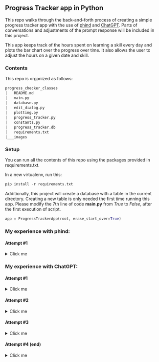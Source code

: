 ## Progress Tracker app in Python

This repo walks through the back-and-forth process of creating a simple progress tracker app with the use of [phind](https://www.phind.com/) and [ChatGPT](https://chat.openai.com/). Parts of conversations and adjustments of the prompt response will be included in this project. 

This app keeps track of the hours spent on learning a skill every day and plots the bar chart over the progress over time. It also allows the user to adjust the hours on a given date and skill.

### Contents

This repo is organized as follows:
```baseh
progress_checker_classes
│   README.md
│   main.py
|   database.py
|   edit_dialog.py
|   plotting.py
|   progress_tracker.py
|   constants.py
|   progress_tracker.db
│   requirements.txt 
|___images
```

### Setup
You can run all the contents of this repo using the packages provided in requirements.txt.

In a new virtualenv, run this:

```python
pip install -r requirements.txt
```

Additionally, this project will create a database with a table in the current directory. Creating a new table is only needed the first time running this app. Please modify the 7th line of code **main.py**  from *True* to *False*, after the first execution of script.

```python
app = ProgressTrackerApp(root, erase_start_over=True) 
```

### My experience with phind:

#### Attempt #1

<details>
  <summary>Click me</summary>
  
##### Prompt:

```baseh
How to write an application in python for a progress tracker, the goal of this app is to record how many hours I have spent learning a skill. The specifics of the application include: 

1. The application will show the added-up hours of learning a skill across days after logging hours daily.
2. I can define the skill for this progress and see the title.
```
##### Response:

```baseh
To create a progress tracker application in Python, we can follow these steps:

1. Create a User Interface (UI): We can use a library like Tkinter to create a simple UI that will pop up whenever you open your laptop. The UI will have options to input the skill you are learning, the number of hours spent learning, and a button to log the hours.

2. Store the Data: We can use a database or a simple file to store the data. We can use the sqlite3 module in Python to create a simple SQLite database.

3. Display the Progress: We can create a function to calculate and display the total hours spent on each skill.

Please note that this is a basic implementation and there are many ways to improve it. For example, you could add error checking, allow for editing and deleting of entries, or add a graphical representation of the progress.
```
##### Code snippet:

```python
import tkinter as tk
import sqlite3

def create_table():
   conn = sqlite3.connect('progress_tracker.db')
   c = conn.cursor()
   # Drop the GEEK table if already exists.
   c.execute("DROP TABLE IF EXISTS progress")
   c.execute('''CREATE TABLE progress   
                (skill text, hours real)''')
   print("Table is Ready")
   conn.close()

def log_hours():
   skill = skill_entry.get()
   hours = float(hours_entry.get())
   conn = sqlite3.connect('progress_tracker.db')
   c = conn.cursor()
   c.execute("INSERT INTO progress VALUES (?,?)", (skill, hours))
   conn.commit()
   display_progress()
   conn.close()

def display_progress():
   conn = sqlite3.connect('progress_tracker.db')
   c = conn.cursor()
   c.execute("SELECT skill, SUM(hours) FROM progress GROUP BY skill")
   rows = c.fetchall()
   for row in rows:
       print(f"Skill: {row[0]}, Total Hours: {row[1]}")
   conn.close()


root = tk.Tk()
root.title("Progress Tracker")

skill_label = tk.Label(root, text="Skill")
skill_label.pack()

skill_entry = tk.Entry(root)
skill_entry.pack()

hours_label = tk.Label(root, text="Hours")
hours_label.pack()

hours_entry = tk.Entry(root)
hours_entry.pack()

log_button = tk.Button(root, text="Log Hours", command=log_hours)
log_button.pack()

def main():
    create_table()
    root.mainloop()

if __name__ == "__main__":
    main()

```
##### Result:
![1](/images/phind.png)

##### Reflection

- I noticed that for function **def log_hours()**, it doesn't take into account the requirement of *total hours spent on each skill across days*. Instead, the function tries to overwrite hours with each logging. 
- It suggests further improvements on the functionality of the app which I found useful: 
    1. error checking
    2. allow for editing entries
    3. add a graphical representation of the progress

- The app doesn't show the logged hours for each skill, instead the function **def display_progress()** only prints out the progress in the terminal, therefore I move on to ChatGPT and ask the exactly same question.
</details>

### My experience with ChatGPT:

#### Attempt #1

<details>
  <summary>Click me</summary>

##### Prompt:

```baseh
How to write an application in python for a progress tracker, the goal of this app is to record how many hours I have spent learning a skill. The specifics of the application include: 

1. The application will show the added-up hours of learning a skill across days after logging hours daily.
2. I can define the skill for this progress and see the title.
```

##### Response:
```baseh
Here are the specific features you requested:

- Skill Selection: The user can select a skill they want to track the progress of.

- Record Hours: The user can input the number of hours spent learning the selected skill.

- View Progress: The user can view their progress for each skill, including the total hours spent. 
   1. The progress is stored with the date, and the application accumulates the hours for each skill across days.
   2. The app will show the skill selection, hours input, and progress table

- Store Data: The application should store the data in an SQLite database for persistence.

```
##### Code snippet:
```python
import tkinter as tk
from tkinter import ttk
import sqlite3
import pandas as pd
from datetime import date

def create_table():
   conn = sqlite3.connect('progress_tracker.db')
   c = conn.cursor()
   # Drop the GEEK table if already exists.
   c.execute("DROP TABLE IF EXISTS progress")
   c.execute('''CREATE TABLE progress   
                (skill text, hours real)''')
   print("Table is Ready")
   conn.close()

# Function to add hours to the selected skill
def add_hours():
    skill = skill_var.get()
    hours = float(hours_entry.get())

    if skill and hours > 0:
        conn = sqlite3.connect("progress_tracker.db")
        cursor = conn.cursor()

        cursor.execute("CREATE TABLE IF NOT EXISTS progress (skill TEXT, hours REAL, date TEXT)")

        today = date.today().strftime("%Y-%m-%d")
        cursor.execute("INSERT INTO progress VALUES (?, ?, ?)", (skill, hours, today))
        conn.commit()
        conn.close()

        update_progress_table()
        hours_entry.delete(0, tk.END)

# Function to update the progress table
def update_progress_table():
    conn = sqlite3.connect("progress_tracker.db")
    df = pd.read_sql_query("SELECT skill, SUM(hours) as total_hours FROM progress GROUP BY skill", conn)
    conn.close()

    progress_tree.delete(*progress_tree.get_children())

    for _, row in df.iterrows():
        progress_tree.insert("", "end", values=(row["skill"], row["total_hours"]))

# Create the main window
root = tk.Tk()
root.title("Progress Tracker")
root.geometry("400x400")

# Skill selection
skill_label = tk.Label(root, text="Select Skill:")
skill_label.pack()
skills = ["Python", "Java", "JavaScript", "SQL", "Machine Learning"]
skill_var = tk.StringVar()
skill_combobox = ttk.Combobox(root, textvariable=skill_var, values=skills)
skill_combobox.pack()

# Hours input
hours_label = tk.Label(root, text="Hours Spent:")
hours_label.pack()
hours_entry = tk.Entry(root)
hours_entry.pack()

# Add Hours button
add_button = tk.Button(root, text="Add Hours", command=add_hours)
add_button.pack()

# Progress table
progress_tree = ttk.Treeview(root, columns=("Skill", "Total Hours"))
progress_tree.heading("Skill", text="Skill")
progress_tree.heading("Total Hours", text="Total Hours")

def main():
    create_table()
    # Update the progress table
    update_progress_table()
    root.mainloop()

if __name__ == "__main__":
    main()
```
#### Result:
After clicking Add Hours, an error occurred and the app failed. 

![2](/images/chat_1.png)

#### Reflection: 
1. One thing to take away from this attempt is the drop box of 'Select Skill' that predefined skills of my interest.

2. I found out the reason for this error comes from the created table missing one column 'Date'. The logging hour to database functionality failed, and therefore the anticipated progress bar also didn't pop up. I later added a new column in **def create_table()** myself.

</details>

#### Attempt #2

<details>
  <summary>Click me</summary>

To clarify, I will need two data-presentation for logged_hours. Firstly, I want to be able to add up hours if I log the same skill today(or same day in the future) in a progress table. Secondly, I want a bar chart showing the history of hours spent learning each skill. Some back and forth questions revolve on the bar chart layout, those are elaborated in point 4 and 5 in the following prompt. It took me 2 hours to arrive at a satisfactory result.

##### Prompt:

```baseh
Now I will update the requirements:

1. The application should show the accumulated hours of learning a skill until today in the progress table.

2. In the UI, I want to have a button labeled 'show history'. After hitting the button, show me a bar graph of the past days' hours spent learning the skill, with the x-axis the date and the y-axis the hour. Use subplots to show for each skill, hours spent across dates. The previous plots need to be cleared and updated each time clicking the button.

3. In the function add_hours(), I would like to be able to add hours up if today I have already logged the hours, and now I am doing it a second time, in the evening for example.

4. How to adjust the code such that this will not give an error for plt.subplot if only logged one skill. 

5. If I add the second skill with hours, and click on the button Show History, then the plot still only show the first skill. Tell me what went wrong and how to fix it.

```

##### Response:
```baseh
1. The update_progress_table function will now fetch and display data for skills, total hours, and dates. 

2. We added a "Show History" button that, when clicked, will retrieve the latest unique skills from the database, to accommadate further logging to database. And then plot bar graphs for all unique skills in the database of the past days' hours spent learning. The function will create separate subplots, each containing a bar plot for a specific skill.

3. To add hours to an existing entry for the same day in the add_hours() function, you can first check if a record with the same skill and date already exists in the database. If it does, you can update the existing record by adding the new hours to the previous hours for that day. If no record exists, we insert a new record with the current date.

Now, when you open the application, it will pop up on your laptop screen, and you can log hours, select a skill, and view the history of hours spent in a bar graph by clicking the "Show History" button.

```

##### Code snippet:
```python
import tkinter as tk
from tkinter import ttk
import sqlite3
import pandas as pd
from datetime import date
import matplotlib.pyplot as plt
from matplotlib.backends.backend_tkagg import FigureCanvasTkAgg
from matplotlib.figure import Figure

# Function to create the database table
def create_table():
    conn = sqlite3.connect('progress_tracker.db')
    c = conn.cursor()
    # Drop the table if it already exists
    c.execute("DROP TABLE IF EXISTS progress")
    c.execute('''CREATE TABLE progress   
                (skill text, hours real, date text)''')
    print("Table is Ready")
    conn.close()

# Function to update the progress table in the UI
def update_progress_table():
    conn = sqlite3.connect("progress_tracker.db")
    query = """
    SELECT skill, MAX(date) AS date, SUM(hours) AS summed_total_hours
    FROM progress
    GROUP BY skill
    """
    df = pd.read_sql_query(query, conn)
    conn.close()

    # Clear the current table
    progress_tree.delete(*progress_tree.get_children())

    # Add columns for Skill, Total Hours, and Date
    progress_tree['columns'] = ("Skill", "Summed Total Hours", "Date")
    progress_tree.heading("Skill", text="Skill")
    progress_tree.heading("Summed Total Hours", text="Summed Total Hours")
    progress_tree.heading("Date", text="Date")

    for _, row in df.iterrows():
        progress_tree.insert("", "end", values=(row["skill"], row["summed_total_hours"], row["date"]))

# Function to add hours to the selected skill
def add_hours():
    skill = skill_var.get()
    hours = float(hours_entry.get())
    if skill and hours > 0:
        conn = sqlite3.connect("progress_tracker.db")
        cursor = conn.cursor()

        cursor.execute("CREATE TABLE IF NOT EXISTS progress (skill TEXT, hours REAL, date TEXT)")

        # Check if a record with the same skill exists in the past
        cursor.execute("SELECT hours, date FROM progress WHERE skill = ? ORDER BY date DESC LIMIT 1", (skill,))
        existing_data = cursor.fetchone()
        today = date.today().strftime("%Y-%m-%d")
        if existing_data and (existing_data[1] == date.today().strftime("%Y-%m-%d")):
            # If a record exists for today, add the new hours to the existing hours
            new_hours = existing_data[0] + hours
            cursor.execute("UPDATE progress SET hours = ?, date = ? WHERE skill = ?", (new_hours, today, skill))
        else:
            # If no record exists at all or only today, insert a new record with the current date
            today = date.today().strftime("%Y-%m-%d")
            cursor.execute("INSERT INTO progress VALUES (?, ?, ?)", (skill, hours, today))
        conn.commit()
        conn.close()

        # Update the progress table in the UI
        update_progress_table()
        hours_entry.delete(0, tk.END)

# Function to show the history in a bar graph
def show_history():
    conn = sqlite3.connect("progress_tracker.db")
    query = """
    SELECT skill, date, SUM(hours) as total_hours
    FROM progress
    GROUP BY skill, date
    """
    df = pd.read_sql_query(query, conn)
    conn.close()

    # Get unique skills
    unique_skills = df["skill"].unique()

    # Clear the previous plots and re-create subplots
    for ax in axes:
        ax.clear()

    if len(unique_skills) == 1:
        # If there's only one skill, create a single subplot
        skill_data = df[df["skill"] == unique_skills[0]]
        ax = fig.add_subplot(111)
        ax.bar(skill_data["date"], skill_data["total_hours"])
        ax.set_ylabel("Hours", fontsize=6)
        ax.set_title(f"Skill: {unique_skills[0]}", fontsize=7)
        ax.tick_params(axis="y", labelsize=6)
        ax.tick_params(axis="x", rotation=45, labelsize=6)
    else:
        # If there are multiple skills, create separate subplots with shared x-axis
        fig.clear()
        axes.clear()
        for i, skill in enumerate(unique_skills):
            ax = fig.add_subplot(len(unique_skills), 1, i + 1)
            skill_data = df[df["skill"] == skill]
            ax.bar(skill_data["date"], skill_data["total_hours"])
            ax.set_ylabel("Hours", fontsize=6)
            ax.set_title(f"Skill: {skill}", fontsize=7)
            ax.tick_params(axis="y", labelsize=6)
            ax.tick_params(axis="x", rotation=45, labelsize=6)
            axes.append(ax)

    # Automatically adjust layout for better readability and increase spacing between subplots
    fig.tight_layout(pad=10.0)

    # Update the canvas with the new figure
    canvas.draw()

# Create the main window
root = tk.Tk()
root.title("Progress Tracker")
root.geometry("800x600")

# Skill selection
skill_label = tk.Label(root, text="Select Skill:")
skill_label.pack()
skills = ["Python", "Java", "JavaScript", "SQL", "Machine Learning"]
skill_var = tk.StringVar()
skill_combobox = ttk.Combobox(root, textvariable=skill_var, values=skills)
skill_combobox.pack()

# Hours input
hours_label = tk.Label(root, text="Hours Spent:")
hours_label.pack()
hours_entry = tk.Entry(root)
hours_entry.pack()

# Add Hours button
add_button = tk.Button(root, text="Add Hours", command=add_hours)
add_button.pack()

# Show History button
show_history_button = tk.Button(root, text="Show History", command=show_history)
show_history_button.pack()

# Progress table
progress_tree = ttk.Treeview(root, columns=("Skill", "Total Hours", "Date"))
progress_tree.heading("Skill", text="Skill")
progress_tree.heading("Total Hours", text="Total Hours")
progress_tree.heading("Date", text="Date")
progress_tree.pack()

# Create a global Figure and a Canvas for Matplotlib
fig = Figure(figsize=(25, 20))
canvas = FigureCanvasTkAgg(fig, master=root)
canvas.get_tk_widget().pack()

# Create a global list to store subplot axes
axes = []


def main():
    create_table()
    # Update the progress table in the UI
    update_progress_table()

    # Start the main event loop
    root.mainloop()

if __name__ == "__main__":
    main()
```
##### Result:

![Alt text](/images/chat_2.png)

##### Reflection:
1. ChatGPT didn't understand at the first try, the sequence of events that need to happen and coordinate very well when I log new skills and click the button 'Show History', in order to see the updated version of the table in the database.

</details>

#### Attempt #3

<details>
  <summary>Click me</summary>
  
An additional feature to edit data hours for a given skill and date. 
##### Prompt:

```baseh
Now, I want to add a feature that for example, I made a mistake in the hours written. Can you suggest what can be the solution to edit the past logged hours? 

Place the button of 'Edit hours' under the 'Show History' button. After clicking the button, it will pop up another table to show all data entry in the database table where I can modify the data entry and update to the database.
```

##### Response:
```
To allow users to edit past logged hours, you can implement an edit feature in your application.

1. When the user clicks the "Edit" button for a specific entry, open a dialog or a new window that allows them to edit the hours for that entry.

2. After editing, click the "Save" button to update the database and refresh the UI to reflect changes in the progress table.
```

##### Code snippet:
```python
import tkinter as tk
from tkinter import ttk
import sqlite3
import pandas as pd
from datetime import date
import matplotlib.pyplot as plt
from matplotlib.backends.backend_tkagg import FigureCanvasTkAgg
from matplotlib.figure import Figure

# Function to create the database table
def create_table():
    conn = sqlite3.connect('progress_tracker.db')
    c = conn.cursor()
    # Drop the table if it already exists
    c.execute("DROP TABLE IF EXISTS progress")
    c.execute('''CREATE TABLE progress   
                (skill text, hours real, date text)''')
    print("Table is Ready")
    conn.close()

# Function to update the progress table
def update_progress_table():
    conn = sqlite3.connect("progress_tracker.db")
    query = """
    SELECT skill, MAX(date) AS date, SUM(hours) AS summed_total_hours
    FROM progress
    GROUP BY skill
    """
    df = pd.read_sql_query(query, conn)
    conn.close()

    # Clear the current table
    progress_tree.delete(*progress_tree.get_children())

    # Add columns for Skill, Total Hours, Date
    progress_tree['columns'] = ("Skill", "Summed Total Hours", "Date")
    progress_tree.heading("Skill", text="Skill")
    progress_tree.heading("Summed Total Hours", text="Summed Total Hours")
    progress_tree.heading("Date", text="Date")

    for _, row in df.iterrows():
        skill = row["skill"]
        total_hours = row["summed_total_hours"]
        date = row["date"]

        progress_tree.insert("", "end", values=(skill, total_hours, date))

# Function to add hours to the selected skill
def add_hours():
    skill = skill_var.get()
    hours = float(hours_entry.get())
    if skill and hours > 0:
        conn = sqlite3.connect("progress_tracker.db")
        cursor = conn.cursor()

        # cursor.execute("CREATE TABLE IF NOT EXISTS progress (skill TEXT, hours REAL, date TEXT)")

        # Check if a record with the same skill exists in the past
        cursor.execute("SELECT hours, date FROM progress WHERE skill = ? ORDER BY date DESC LIMIT 1", (skill,))
        existing_data = cursor.fetchone()
        today = date.today().strftime("%Y-%m-%d")
        if existing_data and (existing_data[1] == date.today().strftime("%Y-%m-%d")):
            # If a record exists for today, add the new hours to the existing hours
            new_hours = existing_data[0] + hours
            cursor.execute("UPDATE progress SET hours = ?, date = ? WHERE skill = ?", (new_hours, today, skill))
        else:
            # If no record exists at all or only today, insert a new record with the current date
            today = date.today().strftime("%Y-%m-%d")
            cursor.execute("INSERT INTO progress VALUES (?, ?, ?)", (skill, hours, today))
        conn.commit()
        conn.close()

        # Update the progress table in the UI
        update_progress_table()
        hours_entry.delete(0, tk.END)

# Function to show the history in a bar graph
def show_history():
    conn = sqlite3.connect("progress_tracker.db")
    query = """
    SELECT skill, date, SUM(hours) as total_hours
    FROM progress
    GROUP BY skill, date
    """
    df = pd.read_sql_query(query, conn)
    conn.close()

    # Get unique skills
    unique_skills = df["skill"].unique()

    # Clear the previous plots and re-create subplots
    for ax in axes:
        ax.clear()

    if len(unique_skills) == 1:
        # If there's only one skill, create a single subplot
        skill_data = df[df["skill"] == unique_skills[0]]
        ax = fig.add_subplot(111)
        ax.bar(skill_data["date"], skill_data["total_hours"])
        ax.set_ylabel("Hours", fontsize=6)
        ax.set_title(f"Skill: {unique_skills[0]}", fontsize=7)
        ax.tick_params(axis="y", labelsize=6)
        ax.tick_params(axis="x", rotation=45, labelsize=6)
    else:
        # If there are multiple skills, create separate subplots with shared x-axis
        fig.clear()
        axes.clear()
        for i, skill in enumerate(unique_skills):
            ax = fig.add_subplot(len(unique_skills), 1, i + 1)
            skill_data = df[df["skill"] == skill]
            ax.bar(skill_data["date"], skill_data["total_hours"])
            ax.set_ylabel("Hours", fontsize=6)
            ax.set_title(f"Skill: {skill}", fontsize=7)
            ax.tick_params(axis="y", labelsize=6)
            ax.tick_params(axis="x", rotation=45, labelsize=6)
            axes.append(ax)

    # Automatically adjust layout for better readability and increase spacing between subplots
    fig.tight_layout(pad=10.0)

    # Update the canvas with the new figure
    canvas.draw()

# Function to open the edit dialog
def open_edit_dialog():
    edit_window = tk.Toplevel(root)
    edit_window.title("Edit Hours")

    # Fetch all data from the database table
    conn = sqlite3.connect("progress_tracker.db")
    query = "SELECT skill, date, hours FROM progress"
    df = pd.read_sql_query(query, conn)
    conn.close()

    # Create a Treeview widget for displaying the data
    edit_tree = ttk.Treeview(edit_window, columns=("Skill", "Date", "Hours"))
    edit_tree.heading("Skill", text="Skill")
    edit_tree.heading("Date", text="Date")
    edit_tree.heading("Hours", text="Hours")
    edit_tree.pack()

    # Insert data into the Treeview
    for _, row in df.iterrows():
        edit_tree.insert("", "end", values=(row["skill"], row["date"], row["hours"]))

    # Create an entry field for editing hours
    tk.Label(edit_window, text="Edit Hours:").pack()
    edited_hours_entry = tk.Entry(edit_window)
    edited_hours_entry.pack()

    # Update selected hours in the database and refresh the UI
    def save_edited_hours():
        selected_item = edit_tree.selection()[0]
        edited_hours = float(edited_hours_entry.get())
        selected_skill = edit_tree.item(selected_item, "values")[0]
        selected_date = edit_tree.item(selected_item, "values")[1]

        conn = sqlite3.connect("progress_tracker.db")
        cursor = conn.cursor()
        cursor.execute("UPDATE progress SET hours = ? WHERE skill = ? AND date = ?", (edited_hours, selected_skill, selected_date))
        conn.commit()
        conn.close()

        edit_window.destroy()
        update_progress_table()

    tk.Button(edit_window, text="Save", command=save_edited_hours).pack()

# Create the main window
root = tk.Tk()
root.title("Progress Tracker")
root.geometry("800x600")

# Skill selection
skill_label = tk.Label(root, text="Select Skill:")
skill_label.pack()
skills = ["Python", "Java", "JavaScript", "SQL", "Machine Learning"]
skill_var = tk.StringVar()
skill_combobox = ttk.Combobox(root, textvariable=skill_var, values=skills)
skill_combobox.pack()

# Hours input
hours_label = tk.Label(root, text="Hours Spent:")
hours_label.pack()
hours_entry = tk.Entry(root)
hours_entry.pack()

# Add Hours button
add_button = tk.Button(root, text="Add Hours", command=add_hours)
add_button.pack()

# Show History button
show_history_button = tk.Button(root, text="Show History", command=show_history)
show_history_button.pack()

# Edit Hours button
edit_hours_button = tk.Button(root, text="Edit Hours", command=open_edit_dialog)
edit_hours_button.pack()

# Progress table
progress_tree = ttk.Treeview(root, columns=("Skill", "Total Hours", "Date"))
progress_tree.heading("Skill", text="Skill")
progress_tree.heading("Total Hours", text="Total Hours")
progress_tree.heading("Date", text="Date")
progress_tree.pack()

# Create a global Figure and a Canvas for Matplotlib
fig = Figure(figsize=(25, 20))
canvas = FigureCanvasTkAgg(fig, master=root)
canvas.get_tk_widget().pack()

# Create a global list to store subplot axes
axes = []

def main():
    # create_table()
    # Update the progress table in the UI
    update_progress_table()

    # Start the main event loop
    root.mainloop()

if __name__ == "__main__":
    main()

```
##### Result: 
The progress app:

![Alt text](/images/chat_3_progress.png)

Edit hour window after clicking the button 'Edit Hours':

![Alt text](/images/chat_3_edit.png)

##### Reflection:
The bar charts sometimes overlap, and it is hard to read the date and skill. Also, as we have noticed, the script becomes too long and not organized.

</details>

#### Attempt #4 (end)

<details>
  <summary>Click me</summary>


In this attempt, I will break into several scripts and use Object-Oriented-Programming such as classes. Moreover, I will add error checking feature to the function **def log_hours()**.


##### Prompt:

```baseh
1. Suggest how to break this long script into either classes or into different scripts

2. Sugguest ways to add error checking on the function add_hours, to show error for input with empty string and non-numeric and non-positive number.

3. Tidy up the subplots such that the x-axis doesn't overlap with title of above plots. And make the titles of subplots to the left of the y-axis.
```

##### Response:

```baseh
Here's how you can organize your code into separate sections, each corresponding to a specific module or class:

1. Main Application Script (main.py)
2. Progress Tracker Application Class (progress_tracker.py)
3. Database Module (database.py)
4. Graph Plotting Module (plotting.py)
5. Edit Dialog Module (edit_dialog.py)

Next, for error checking:

We check if the skill is a valid string by ensuring it's not empty or consisting of only whitespace characters. If it's not valid, we display an error message and return early.

We try to convert the input hours_str to a float and check if it's a positive number. If the conversion fails (e.g., if the input contains letters), we display an error message for non-numeric input. If the value is not positive, we display an error message for non-positive input.

If the input is valid, the function proceeds with adding the hours and updating the progress table.

If there's an error, we display an error message using tk.messagebox.showerror to inform the user about the issue.
```

##### Code snippet:
Those scripts are in this git repo, I won't explicitly show here.

##### Result:
![Alt text](/images/end_result.png)

When **Hours Spent** is not valid:

![Alt text](/images/end_result_error.png)

##### Reflection:
I have logged hours in two consecutive dates, and it seems to work just fine. Furthermore, improvements for the app such as deletion of data entries will be nice, but not implemented at the moment.

</details>